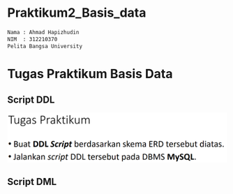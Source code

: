 # Praktikum2_Basis_data
```
Nama : Ahmad Hapizhudin
NIM  : 312210370
Pelita Bangsa University
```
# Tugas Praktikum Basis Data 
## Script DDL
![](https://github.com/hafizalkariem/Praktikum2_Basis_data/blob/main/img/Screenshot%202023-04-09%20073258.png)
## Script DML
